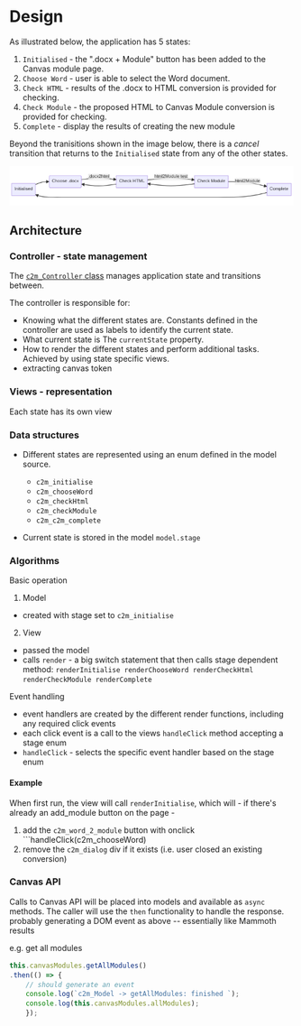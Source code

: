 # Design

As illustrated below, the application has 5 states:

1. ```Initialised``` - the ".docx + Module" button has been added to the Canvas module page.
2. ```Choose Word``` - user is able to select the Word document.
3. ```Check HTML``` - results of the .docx to HTML conversion is provided for checking.
4. ```Check Module``` - the proposed HTML to Canvas Module conversion is provided for checking.
5. ```Complete``` - display the results of creating the new module

Beyond the tranisitions shown in the image below, there is a _cancel_ transition that returns to the ```Initialised``` state from any of the other states.

![State diagram showing app states and transitions betwen them](images/appStates.png)

## Architecture

### Controller - state management

The [```c2m_Controller``` class](../src/c2m_Controller.js) manages application state and transitions between.

The controller is responsible for:

- Knowing what the different states are.
    Constants defined in the controller are used as labels to identify the current state.
- What current state is
    The ```currentState``` property.
- How to render the different states and perform additional tasks.
    Achieved by using state specific views.
- extracting canvas token

### Views - representation

Each state has its own view

### Data structures

- Different states are represented using an enum defined in the model source.

  - ```c2m_initialise```
  - ```c2m_chooseWord```
  - ```c2m_checkHtml```
  - ```c2m_checkModule```
  - ```c2m_c2m_complete```

- Current state is stored in the model ```model.stage```

### Algorithms

Basic operation

1. Model

- created with stage set to ```c2m_initialise```

2. View

- passed the model
- calls ```render``` - a big switch statement that then calls stage dependent method: ```renderInitialise renderChooseWord renderCheckHtml renderCheckModule renderComplete```

Event handling

- event handlers are created by the different render functions, including any required click events
- each click event is a call to the views ```handleClick``` method accepting a stage enum
- ```handleClick``` - selects the specific event handler based on the stage enum

#### Example

When first run, the view will call ```renderInitialise```, which will - if there's already an add_module button on the page -

1. add the ```c2m_word_2_module``` button with onclick ```handleClick(c2m_chooseWord)
2. remove the ```c2m_dialog``` div if it exists (i.e. user closed an existing conversion)

### Canvas API

Calls to Canvas API will be placed into models and available as ```async``` methods. The caller will use the ```then``` functionality to handle the response. probably generating a DOM event as above -- essentially like Mammoth results

e.g. get all modules

```javascript
this.canvasModules.getAllModules() 
.then(() => { 
    // should generate an event
    console.log(`c2m_Model -> getAllModules: finished `); 
    console.log(this.canvasModules.allModules); 
    });
```
